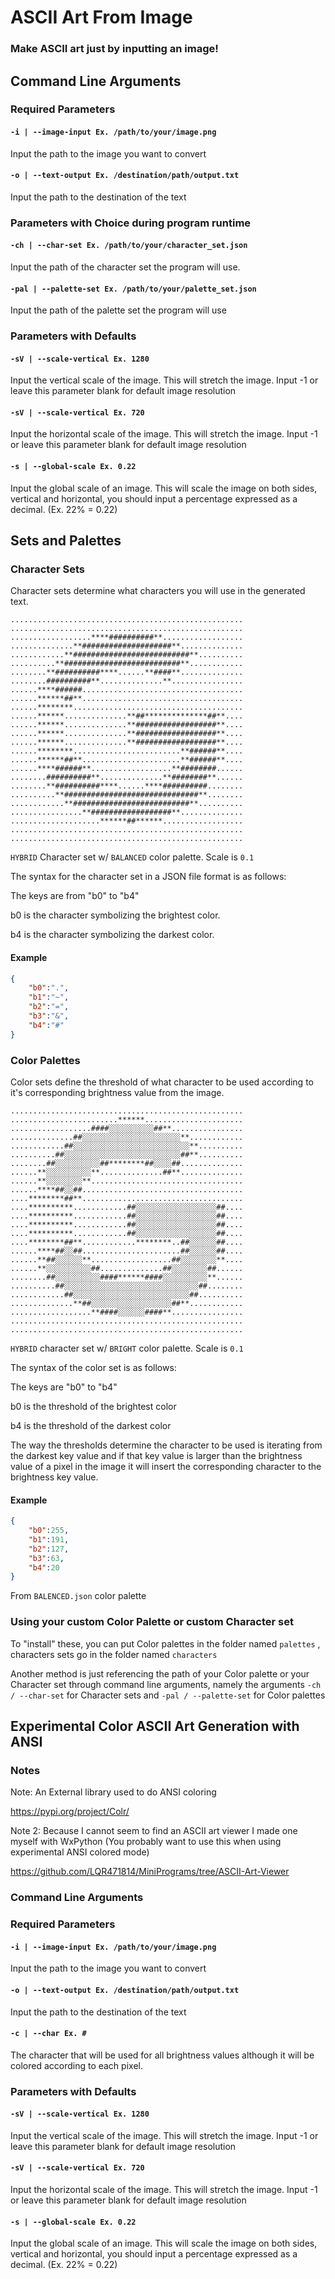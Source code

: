 # ASCII Art From Image

### Make ASCII art just by inputting an image!

## Command Line Arguments

### **Required Parameters**

#### `-i | --image-input Ex. /path/to/your/image.png`

Input the path to the image you want to convert

#### `-o | --text-output Ex. /destination/path/output.txt`

Input the path to the destination of the text

### **Parameters with Choice during program runtime**

#### `-ch | --char-set Ex. /path/to/your/character_set.json`

Input the path of the character set the program will use.

#### `-pal | --palette-set Ex. /path/to/your/palette_set.json`

Input the path of the palette set the program will use

### **Parameters with Defaults**

#### `-sV | --scale-vertical Ex. 1280`

Input the vertical scale of the image. This will stretch the image. Input -1 or leave this parameter blank for default image resolution

#### `-sV | --scale-vertical Ex. 720`

Input the horizontal scale of the image. This will stretch the image. Input -1 or leave this parameter blank for default image resolution

#### `-s | --global-scale Ex. 0.22`

Input the global scale of an image. This will scale the image on both sides, vertical and horizontal, you should input a percentage expressed as a decimal. (Ex. 22% = 0.22)

## Sets and Palettes

### **Character Sets**

Character sets determine what characters you will use in the generated text.

```text
....................................................
....................................................
..................****##########**..................
..............**####################**..............
............**##########################**..........
..........**##########################**............
........**##########****......**####**..............
........##########**..............**................
......****######....................................
......******##**....................................
......********......................................
......******..............**##**************##**....
......******..............**##################**....
......******..............**##################**....
......******..............**##################**....
......********........................**######**....
......******##**......................**######**....
......****######**..................**########......
........##########**..............**########**......
........**##########****......****##########........
..........**##############################**........
............**##########################**..........
................**##################**..............
....................******##******..................
....................................................
....................................................
```

`HYBRID` Character set w/ `BALANCED` color palette. Scale is `0.1`

The syntax for the character set in a JSON file format is as follows:

The keys are from "b0" to "b4"

b0 is the character symbolizing the brightest color.

b4 is the character symbolizing the darkest color.

#### Example

```JSON
{
    "b0":".",
    "b1":"~",
    "b2":"=",
    "b3":"&",
    "b4":"#"
}
```

### **Color Palettes**

Color sets define the threshold of what character to be used according to it's corresponding brightness value from the image.

```text
....................................................
........................******......................
..................####░░░░░░░░░░##**................
..............##░░░░░░░░░░░░░░░░░░░░░░**............
............##░░░░░░░░░░░░░░░░░░░░░░░░░░**..........
..........##░░░░░░░░░░░░░░░░░░░░░░░░░░##**..........
........##░░░░░░░░░░##********##░░░░##..............
......**░░░░░░░░░░**..............##**..............
......**░░░░░░░░**..................................
......****##░░##....................................
....********##**....................................
....**********............##░░░░░░░░░░░░░░░░░░##....
....**********............##░░░░░░░░░░░░░░░░░░##....
....**********............##░░░░░░░░░░░░░░░░░░##....
....**********............##░░░░░░░░░░░░░░░░░░##....
....********##**............********..##░░░░░░##....
......****##░░##......................##░░░░░░##....
......**##░░░░░░**..................##░░░░░░░░**....
......**░░░░░░░░░░##..............##░░░░░░░░##......
........##░░░░░░░░░░####******####░░░░░░░░░░**......
..........##░░░░░░░░░░░░░░░░░░░░░░░░░░░░░░##........
............##░░░░░░░░░░░░░░░░░░░░░░░░░░##..........
..............**##░░░░░░░░░░░░░░░░░░##**............
..................**####░░░░░░####**................
....................................................
....................................................
```

`HYBRID` character set w/ `BRIGHT` color palette. Scale is `0.1`

The syntax of the color set is as follows:

The keys are "b0" to "b4"

b0 is the threshold of the brightest color

b4 is the threshold of the darkest color

The way the thresholds determine the character to be used is iterating from the darkest key value and if that key value is larger than the brightness value of a pixel in the image it will insert the corresponding character to the brightness key value.

#### Example

```JSON
{
    "b0":255,
    "b1":191,
    "b2":127,
    "b3":63,
    "b4":20
}
```

From `BALENCED.json` color palette

### **Using your custom Color Palette or custom Character set**

To "install" these, you can put Color palettes in the folder named `palettes` , characters sets go in the folder named `characters`

Another method is just referencing the path of your Color palette or your Character set through command line arguments, namely the arguments `-ch / --char-set` for Character sets and `-pal / --palette-set` for Color palettes

## Experimental Color ASCII Art Generation with ANSI

### Notes

Note: An External library used to do ANSI coloring

<https://pypi.org/project/Colr/>

Note 2: Because I cannot seem to find an ASCII art viewer I made one myself with WxPython (You probably want to use this when using experimental ANSI colored mode)

<https://github.com/LQR471814/MiniPrograms/tree/ASCII-Art-Viewer>

### Command Line Arguments

### **Required Parameters**

#### `-i | --image-input Ex. /path/to/your/image.png`

Input the path to the image you want to convert

#### `-o | --text-output Ex. /destination/path/output.txt`

Input the path to the destination of the text

#### `-c | --char Ex. #`

The character that will be used for all brightness values although it will be colored according to each pixel.

### **Parameters with Defaults**

#### `-sV | --scale-vertical Ex. 1280`

Input the vertical scale of the image. This will stretch the image. Input -1 or leave this parameter blank for default image resolution

#### `-sV | --scale-vertical Ex. 720`

Input the horizontal scale of the image. This will stretch the image. Input -1 or leave this parameter blank for default image resolution

#### `-s | --global-scale Ex. 0.22`

Input the global scale of an image. This will scale the image on both sides, vertical and horizontal, you should input a percentage expressed as a decimal. (Ex. 22% = 0.22)
